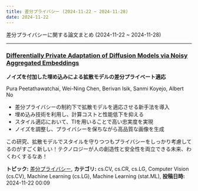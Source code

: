 ```yaml
---
title: 差分プライバシー (2024-11-22 ~ 2024-11-28)
date: 2024-11-22
---
```


差分プライバシーに関する論文まとめ (2024-11-22 ~ 2024-11-28)


- - -

### [Differentially Private Adaptation of Diffusion Models via Noisy Aggregated Embeddings](http://arxiv.org/abs/2411.14639)

**ノイズを付加した埋め込みによる拡散モデルの差分プライベート適応**

Pura Peetathawatchai, Wei-Ning Chen, Berivan Isik, Sanmi Koyejo, Albert No

- 差分プライバシーの制約下で拡散モデルを適応させる新手法を導入
- 埋め込み技術を利用し、計算コストと性能低下を抑える
- スタイル適応において、TIを用いることで高い忠実度を実現
- ノイズを調整し、プライバシーを保ちながら高品質な画像を生成

この研究、拡散モデルでスタイルを守りつつもプライバシーをしっかり考慮してるのがすごく新しい！テクノロジーが人の創造性と安全性を両立できる未来、わくわくするなあ！



**トピック:** [差分プライバシー](../../dp), **カテゴリ:** cs.CV, cs.CR, cs.LG, Computer Vision (cs.CV), Machine Learning (cs.LG), Machine Learning
  (stat.ML), **投稿日時:** 2024-11-22 00:09

